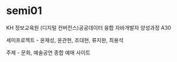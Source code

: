 # semi01
KH 정보교육원 (디지털 컨버전스)공공데이터 융합 자바개발자 양성과정 A30

세미프로젝트 - 윤재성, 윤관현, 조대현, 류지완, 최용석

주제 - 문화, 예술공연 종합 예매 사이트
